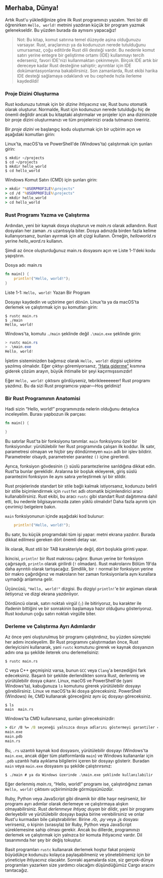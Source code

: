 ## Merhaba, Dünya!

Artık Rust'u yüklediğinize göre ilk Rust programınızı yazalım. Yeni bir dil öğrenirken `Hello, world!` metnini yazdıran küçük bir program yazmak gelenekseldir. Bu yüzden burada da aynısını yapacağız!

> Not: Bu kitap, komut satırına temel düzeyde aşina olduğunuzu varsayar. 
> Rust, araçlarınızı ya da kodunuzun nerede tutulduğunu umursamaz, çoğu editörde Rust dili desteği vardır. 
> Bu nedenle komut satırı yerine entegre bir geliştirme ortamı (IDE) kullanmayı tercih ederseniz, favori IDE'nizi kullanmaktan çekinmeyin. 
> Birçok IDE artık bir dereceye kadar Rust desteğine sahiptir; ayrıntılar için IDE dokümantasyonlarına bakabilirsiniz. 
> Son zamanlarda, Rust ekibi harika IDE desteği sağlamaya odaklandı ve bu cephede hızla ilerleme kaydedildi!

### Proje Dizini Oluşturma

Rust kodunuzu tutmak için bir *dizine* ihtiyacınız var, Rust bunu otomatik olarak oluşturur. Normalde,
Rust için kodunuzun nerede tutulduğu hiç de önemli değildir ancak bu kitaptaki alıştırmalar ve projeler için ana dizininizde bir proje dizini oluşturmanızı ve tüm projelerinizi orada tutmanızı öneririz.

Bir *proje dizini* ve başlangıç kodu oluşturmak için bir uçbirim açın ve aşağıdaki komutları girin:

Linux'ta, macOS'ta ve PowerShell'de (Windows'ta) çalıştırmak için şunları girin:

```console
$ mkdir ~/projects
$ cd ~/projects
$ mkdir hello_world
$ cd hello_world
```

Windows Komut Satırı (CMD) için şunları girin:

```cmd
> mkdir "%USERPROFILE%\projects"
> cd /d "%USERPROFILE%\projects"
> mkdir hello_world
> cd hello_world
```

### Rust Programı Yazma ve Çalıştırma

Ardından, yeni bir kaynak dosya oluşturun ve *main.rs* olarak adlandırın. Rust dosyaları her zaman *.rs* uzantısıyla biter. 
Dosya adınızda birden fazla kelime kullanıyorsanız, bunları ayırmak için alt çizgi kullanın. Örneğin, *helloworld.rs* yerine *hello_word.rs* kullanın.

Şimdi az önce oluşturduğunuz main.rs dosyasını açın ve Liste 1-1'deki kodu yapıştırın.

<span class="filename">Dosya adı: main.rs</span>

```rust
fn main() {
    println!("Hello, world!");
}
```

<span class="caption">Liste 1-1: `Hello, world!` Yazan Bir Program</span>

Dosyayı kaydedin ve uçbirime geri dönün. Linux'ta ya da macOS'ta derlemek ve çalıştırmak için şu komutları girin:

```console
$ rustc main.rs
$ ./main
Hello, world!
```

Windows'ta, komutu `./main` şeklinde değil `.\main.exe` şeklinde girin:

```powershell
> rustc main.rs
> .\main.exe
Hello, world!
```

İşletim sisteminizden bağımsız olarak `Hello, world!` dizgisi uçbirime yazılmış olmalıdır. Eğer çıktıyı göremiyorsanız, 
[“Hata giderme”][troubleshooting]<!-- ignore --> kısmına giderek çözüm arayın, büyük ihtimalle bir şeyi kaçırmışssınızdır!

Eğer `Hello, world!` çıktısını gördüyseniz, tebrikleeeeeeer! Rust programı yazdınız. Bu da sizi Rust programcısı yapar—Hoş geldiniz!

### Bir Rust Programının Anatomisi

Hadi sizin “Hello, world!” programınızda nelerin olduğunu detaylıca inceleyelim. Burası yapbozun ilk parçası:

```rust
fn main() {

}
```

Bu satırlar Rust'ta bir fonksiyonu tanımlar. `main` fonksiyonu özel bir fonksiyondur: yürütülebilir her Rust programında çalışan ilk koddur. 
İlk satır, parametresi olmayan ve hiçbir şey döndürmeyen `main` adlı bir işlev bildirir. Parametreler olsaydı, parametreler parantez `()` içine girerlerdi.

Ayrıca, fonksiyon gövdesinin `{}` süslü parantezlerine sarıldığına dikkat edin. Rust'ta bunlar gereklidir. Aralarına bir boşluk ekleyerek, giriş süslü parantezini fonksiyon ile aynı satıra yerleştirmek iyi bir stildir.

Rust projelerinde standart bir stile bağlı kalmak istiyorsanız, kodunuzu belirli bir stille biçimlendirmek için `rustfmt` adlı otomatik biçimlendirici aracı kullanabilirsiniz. Rust ekibi, bu aracı `rustc` gibi standart Rust dağıtımına dahil etti, bu nedenle bilgisayarınızda zaten yüklü olmalıdır! Daha fazla ayrıntı için çevrimiçi belgelere bakın.

`main` fonksiyonunun içinde aşağıdaki kod bulunur:

```rust
    println!("Hello, world!");
```

Bu satır, bu küçük programdaki tüm işi yapar: metni ekrana yazdırır. Burada dikkat edilmesi gereken dört önemli detay var.

İlk olarak, Rust stili bir TAB karakteriyle değil, dört boşlukla girinti yapar.

İkincisi, `println!` bir Rust makrosu çağırır. Bunun yerine bir fonksiyon çağırsaydı, 
`println` olarak girilirdi (`!` olmadan). Rust makrolarını Bölüm 19'da daha ayrıntılı olarak tartışacağız. Şimdilik, bir `!` normal bir fonksiyon yerine bir makro çağırdığınız ve makroların her zaman fonksiyonlarla aynı kurallara uymadığı anlamına gelir.

Üçüncüsü, `"Hello, world!"` dizgisi. Bu dizgiyi `println!`'e bir argüman olarak iletiyoruz ve dizgi ekrana yazdırılıyor.

Dördüncü olarak, satırı noktalı virgül (`;`) ile bitiriyoruz, bu karakter ile ifadenin bittiğini ve bir sonrakinin başlamaya hazır olduğunu gösteriyoruz. 
Rust kodunun çoğu satırı noktalı virgülle biter.

### Derleme ve Çalıştırma Ayrı Adımlardır

Az önce yeni oluşturulmuş bir programı çalıştırdınız, bu yüzden süreçteki her adımı inceleyelim. 
Bir Rust programını çalıştırmadan önce, Rust derleyicisini kullanarak, yani `rustc` komutunu girerek ve 
kaynak dosyanızın adını ona şu şekilde ileterek onu derlemelisiniz:

```console
$ rustc main.rs
```

C veya C++ geçmişiniz varsa, bunun `GCC` veya `Clang`'a benzediğini fark edeceksiniz. Başarılı bir şekilde derlendikten sonra Rust, derlenmiş ve yürütülebilir dosya çıkarır. Linux, macOS ve PowerShell'de (yani Windows'ta), kabuğunuza `ls` komutunu girerek yürütülebilir dosyayı görebilirsiniz. Linux ve macOS'ta iki dosya göreceksiniz. PowerShell (Windows) ile, CMD kullanarak göreceğiniz aynı üç dosyayı göreceksiniz.

```console
$ ls
main  main.rs
```

Windows'ta CMD kullanırsanız, şunları göreceksinizdir:

```cmd
> dir /B %= /B seçeneği yalnızca dosya adlarını göstermeyi garantiler =%
main.exe
main.pdb
main.rs
```

Bu, `.rs` uzantılı kaynak kod dosyasını, yürütülebilir dosyayı (Windows'ta `main.exe`, ancak diğer tüm platformlarda `main`) ve Windows kullananlar için `.pdb` uzantılı hata ayıklama bilgilerini içeren bir dosyayı gösterir. Buradan `main` veya `main.exe` dosyasını şu şekilde çalıştırırsınız:

```console
$ ./main # ya da Windows üzerinde .\main.exe şeklinde kullanılabilir
```

Eğer derlenmiş *main.rs*, “Hello, world!” programı ise, çalıştırdığınız zaman `Hello, world!` çıktısını uçbiriminizde görmüşsünüzdür.

Ruby, Python veya JavaScript gibi dinamik bir dille haşır neşirseniz, bir programı ayrı adımlar olarak derlemeye ve çalıştırmaya alışkın olmayabilirsiniz. Rust *derlenmeye ihtiyaç duyan* bir dildir, yani bir programı derleyebilir ve yürütülebilir dosyayı başka birine verebilirsiniz ve onlar Rust'u kurmadan bile çalıştırabilirler. Birine *.rb*, *.py* veya *.js* dosyası verirseniz, o kişinin (sırasıyla) bir Ruby, Python veya JavaScript süreklemesine sahip olması gerekir. Ancak bu dillerde, programınızı derlemek ve çalıştırmak için yalnızca bir komuta ihtiyacınız vardır. Dil tasarımında her şey bir değiş tokuştur.

Basit programları `rustc` kullanarak derlemek hoştur fakat projeniz büyüdükçe kodunuzu kolayca paylaşabilmeniz ve 
yönetebilmeniz için bir yöneticiye ihtiyacınız olacaktır. Sonraki aşamalarda size, siz gerçek-dünya programları yazarken size yardımcı
olacağını düşündüğümüz Cargo aracını tanıtacağız.

[troubleshooting]: ch01-01-installation.html#troubleshooting
